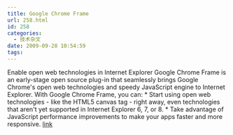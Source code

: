 ```yaml
---
title: Google Chrome Frame
url: 258.html
id: 258
categories:
  - 技术杂文
date: 2009-09-28 10:54:59
tags:
---
```


Enable open web technologies in Internet Explorer Google Chrome Frame is an early-stage open source plug-in that seamlessly brings Google Chrome's open web technologies and speedy JavaScript engine to Internet Explorer. With Google Chrome Frame, you can: * Start using open web technologies - like the HTML5 canvas tag - right away, even technologies that aren't yet supported in Internet Explorer 6, 7, or 8. * Take advantage of JavaScript performance improvements to make your apps faster and more responsive. [link](http://code.google.com/intl/zh-CN/chrome/chromeframe/)